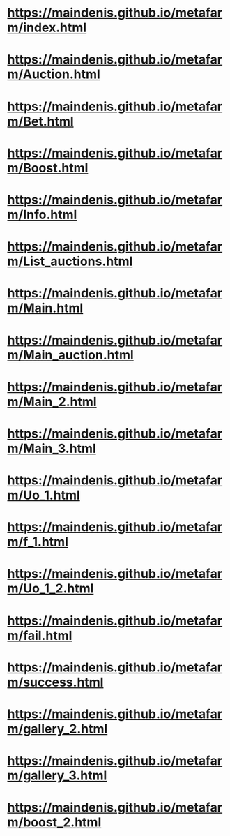 # https://maindenis.github.io/metafarm/index.html
# https://maindenis.github.io/metafarm/Auction.html
# https://maindenis.github.io/metafarm/Bet.html
# https://maindenis.github.io/metafarm/Boost.html
# https://maindenis.github.io/metafarm/Info.html
# https://maindenis.github.io/metafarm/List_auctions.html
# https://maindenis.github.io/metafarm/Main.html
# https://maindenis.github.io/metafarm/Main_auction.html
# https://maindenis.github.io/metafarm/Main_2.html
# https://maindenis.github.io/metafarm/Main_3.html
# https://maindenis.github.io/metafarm/Uo_1.html
# https://maindenis.github.io/metafarm/f_1.html
# https://maindenis.github.io/metafarm/Uo_1_2.html
# https://maindenis.github.io/metafarm/fail.html
# https://maindenis.github.io/metafarm/success.html
# https://maindenis.github.io/metafarm/gallery_2.html
# https://maindenis.github.io/metafarm/gallery_3.html
# https://maindenis.github.io/metafarm/boost_2.html